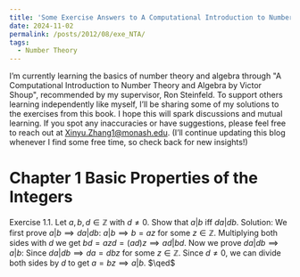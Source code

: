 ```yaml
---
title: 'Some Exercise Answers to A Computational Introduction to Number Theory and Algebra by Victor Shoup (2nd Ed)'
date: 2024-11-02
permalink: /posts/2012/08/exe_NTA/
tags:
  - Number Theory
---
```

I’m currently learning the basics of number theory and algebra through "A Computational Introduction to Number Theory and Algebra by Victor Shoup", recommended by my supervisor, Ron Steinfeld. To support others learning independently like myself, I’ll be sharing some of my solutions to the exercises from this book. I hope this will spark discussions and mutual learning. If you spot any inaccuracies or have suggestions, please feel free to reach out at Xinyu.Zhang1@monash.edu. (I’ll continue updating this blog whenever I find some free time, so check back for new insights!)

Chapter 1 Basic Properties of the Integers
===
Exercise 1.1. Let $a, b, d \in \mathbb{Z}$ with $d \neq 0$. Show that $a | b$ iff $da | db$.
Solution: We first prove $a|b \implies da|db$: $a|b \implies b = az$ for some $z \in \mathbb{Z}$. Multiplying both sides with $d$ we get $bd = azd = (ad)z \implies ad | bd$. 
Now we prove $da | db \implies a | b$: Since $da | db \implies da = dbz$ for some $z \in \mathbb{Z}$. Since $d \neq 0$, we can divide both sides by $d$ to get $a = bz \implies a | b$. $\qed$
